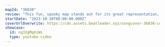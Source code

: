 ```yaml
---
mapId: "36830"
review: "This fun, spooky map stands out for its great representation, engaging and varied patterns, fun use of bombs and walls, and very nice chroma lights in the Spooky environment! \U0001F383 \U0001F47B"
startDate: "2023-10-30T00:00:00.000Z"
coverUrlOverwrite: https://cdn.assets.beatleader.xyz/songcover-36830-cover.jpg
showcase:
  id: ng32gMqXiWs
  type: youtube-video
---
```

